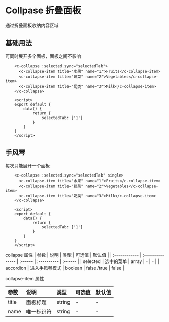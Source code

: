 # Collpase 折叠面板
通过折叠面板收纳内容区域
## 基础用法
可同时展开多个面板，面板之间不影响
<ClientOnly>
<collapse-demo></collapse-demo>
</ClientOnly>

```vue
    <c-collapse :selected.sync="selectedTab">
      <c-collapse-item title="水果" name="1">Fruits</c-collapse-item>
      <c-collapse-item title="蔬菜" name="2">Vegetables</c-collapse-item>
      <c-collapse-item title="奶类" name="3">Milk</c-collapse-item>
    </c-collapse>

    <script>
    export default {
        data() {
            return {
                selectedTab: ['1']
            }
        }
    }
    </script>
```

## 手风琴
每次只能展开一个面板

<ClientOnly>
<collapse-accordion-demo></collapse-accordion-demo>
</ClientOnly>

```vue
    <c-collapse :selected.sync="selectedTab" single>
      <c-collapse-item title="水果" name="1">Fruits</c-collapse-item>
      <c-collapse-item title="蔬菜" name="2">Vegetables</c-collapse-item>
      <c-collapse-item title="奶类" name="3">Milk</c-collapse-item>
    </c-collapse>

    <script>
    export default {
        data() {
            return {
                selectedTab: ['1']
            }
        }
    }
    </script>
```

collapse 属性
| 参数          | 说明             | 类型    | 可选值                   | 默认值  |
| :------------ | :--------------- | :------ | :---------- | :------ |
| selected         | 选中的菜单            | array | - | - |
| accordion         | 进入手风琴模式             | boolean | false /true  | false |

collapse-item 属性

| 参数          | 说明             | 类型    | 可选值                   | 默认值  |
| :------------ | :--------------- | :------ | :---------- | :------ |
| title         |      面板标题       | string | - | - |
| name         | 唯一标识符          | string | -  | - |